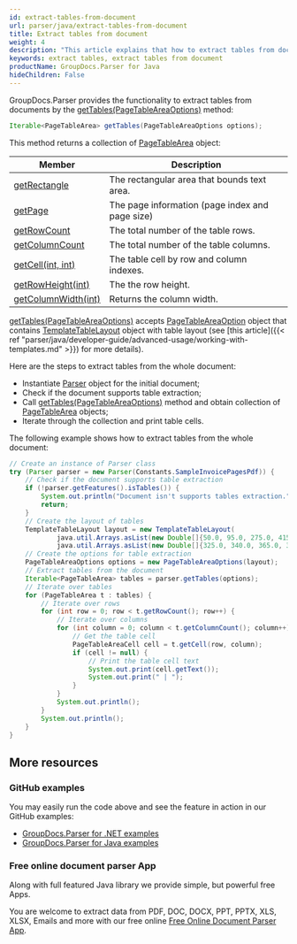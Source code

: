 ```yaml
---
id: extract-tables-from-document
url: parser/java/extract-tables-from-document
title: Extract tables from document
weight: 4
description: "This article explains that how to extract tables from document in java."
keywords: extract tables, extract tables from document
productName: GroupDocs.Parser for Java
hideChildren: False
---
```


GroupDocs.Parser provides the functionality to extract tables from documents by the [getTables(PageTableAreaOptions)](https://apireference.groupdocs.com/parser/java/com.groupdocs.parser/Parser#getTables(com.groupdocs.parser.options.PageTableAreaOptions)) method:

```java
Iterable<PageTableArea> getTables(PageTableAreaOptions options);
```

This method returns a collection of [PageTableArea](https://apireference.groupdocs.com/parser/java/com.groupdocs.parser.data/PageTableArea) object:

| Member | Description |
| --- | --- |
| [getRectangle](https://apireference.groupdocs.com/parser/java/com.groupdocs.parser.data/PageArea#getRectangle()) | The rectangular area that bounds text area. |
| [getPage](https://apireference.groupdocs.com/parser/java/com.groupdocs.parser.data/PageArea#getPage()) | The page information (page index and page size) |
| [getRowCount](https://apireference.groupdocs.com/parser/java/com.groupdocs.parser.data/PageTableArea#getRowCount()) | The total number of the table rows. |
| [getColumnCount](https://apireference.groupdocs.com/parser/java/com.groupdocs.parser.data/PageTableArea#getColumnCount()) | The total number of the table columns. |
| [getCell(int, int)](https://apireference.groupdocs.com/parser/java/com.groupdocs.parser.data/PageTableArea#getCell(int,%20int)) | The table cell by row and column indexes. |
| [getRowHeight(int)](https://apireference.groupdocs.com/parser/java/com.groupdocs.parser.data/PageTableArea#getRowHeight(int)) | The the row height. |
| [getColumnWidth(int)](https://apireference.groupdocs.com/parser/java/com.groupdocs.parser.data/PageTableArea#getColumnWidth(int)) | Returns the column width. |

[getTables(PageTableAreaOptions)](https://apireference.groupdocs.com/parser/java/com.groupdocs.parser/Parser#getTables(com.groupdocs.parser.options.PageTableAreaOptions)) accepts [PageTableAreaOption](https://apireference.groupdocs.com/parser/java/com.groupdocs.parser.options/PageTableAreaOptions) object that contains [TemplateTableLayout](https://apireference.groupdocs.com/parser/java/com.groupdocs.parser.templates/TemplateTableLayout) object with table layout (see [this article]({{< ref "parser/java/developer-guide/advanced-usage/working-with-templates.md" >}}) for more details).

Here are the steps to extract tables from the whole document:

* Instantiate [Parser](https://apireference.groupdocs.com/parser/java/com.groupdocs.parser/Parser) object for the initial document;
* Check if the document supports table extraction;
* Call [getTables(PageTableAreaOptions)](https://apireference.groupdocs.com/parser/java/com.groupdocs.parser/Parser#getTables(com.groupdocs.parser.options.PageTableAreaOptions)) method and obtain collection of [PageTableArea](https://apireference.groupdocs.com/parser/java/com.groupdocs.parser.data/PageTableArea) objects;
* Iterate through the collection and print table cells.

The following example shows how to extract tables from the whole document:

```java
// Create an instance of Parser class
try (Parser parser = new Parser(Constants.SampleInvoicePagesPdf)) {
    // Check if the document supports table extraction
    if (!parser.getFeatures().isTables()) {
        System.out.println("Document isn't supports tables extraction.");
        return;
    }
    // Create the layout of tables
    TemplateTableLayout layout = new TemplateTableLayout(
            java.util.Arrays.asList(new Double[]{50.0, 95.0, 275.0, 415.0, 485.0, 545.0}),
            java.util.Arrays.asList(new Double[]{325.0, 340.0, 365.0, 395.0}));
    // Create the options for table extraction
    PageTableAreaOptions options = new PageTableAreaOptions(layout);
    // Extract tables from the document
    Iterable<PageTableArea> tables = parser.getTables(options);
    // Iterate over tables
    for (PageTableArea t : tables) {
        // Iterate over rows
        for (int row = 0; row < t.getRowCount(); row++) {
            // Iterate over columns
            for (int column = 0; column < t.getColumnCount(); column++) {
                // Get the table cell
                PageTableAreaCell cell = t.getCell(row, column);
                if (cell != null) {
                    // Print the table cell text
                    System.out.print(cell.getText());
                    System.out.print(" | ");
                }
            }
            System.out.println();
        }
        System.out.println();
    }
}
```

## More resources

### GitHub examples

You may easily run the code above and see the feature in action in our GitHub examples:

* [GroupDocs.Parser for .NET examples](https://github.com/groupdocs-parser/GroupDocs.Parser-for-.NET)
* [GroupDocs.Parser for Java examples](https://github.com/groupdocs-parser/GroupDocs.Parser-for-Java)

### Free online document parser App

Along with full featured Java library we provide simple, but powerful free Apps.

You are welcome to extract data from PDF, DOC, DOCX, PPT, PPTX, XLS, XLSX, Emails and more with our free online [Free Online Document Parser App](https://products.groupdocs.app/parser).
